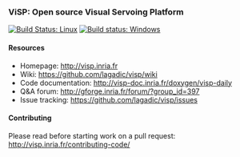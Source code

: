 ### ViSP: Open source Visual Servoing Platform

[![Build Status: Linux](https://travis-ci.org/lagadic/visp.png)](https://travis-ci.org/lagadic/visp)
[![Build status: Windows](https://ci.appveyor.com/api/projects/status/19rqbbob4wk3ki6q?svg=true)](https://ci.appveyor.com/project/lagadic/visp)

#### Resources
- Homepage: http://visp.inria.fr
- Wiki: https://github.com/lagadic/visp/wiki
- Code documentation: http://visp-doc.inria.fr/doxygen/visp-daily
- Q&A forum: http://gforge.inria.fr/forum/?group_id=397
- Issue tracking: https://github.com/lagadic/visp/issues

#### Contributing

Please read before starting work on a pull request: http://visp.inria.fr/contributing-code/

